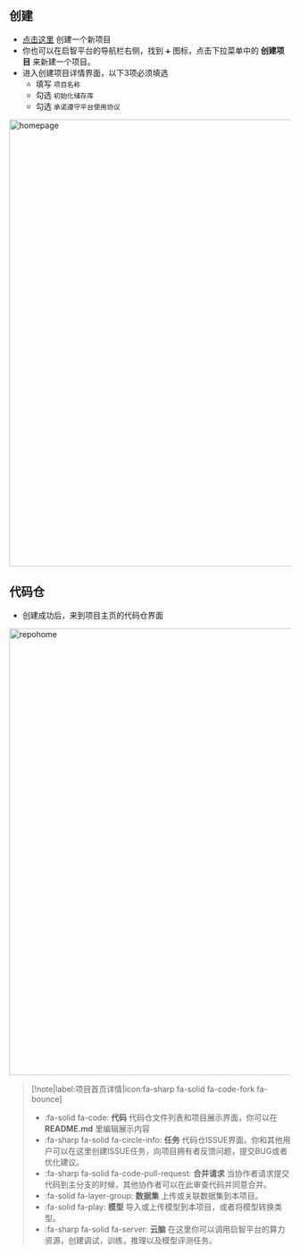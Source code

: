 ## 创建

- [点击这里](https://git.openi.org.cn/repo/create) 创建一个新项目
- 你也可以在启智平台的导航栏右侧，找到 `➕` 图标，点击下拉菜单中的 **创建项目** 来新建一个项目。
- 进入创建项目详情界面，以下3项必须填选
    - 填写 `项目名称`
    - 勾选 `初始化储存库` 
    - 勾选 `承诺遵守平台使用协议`

<img src="_media/quickstart/repo_create.png" width = "800" alt="homepage" align=center />

## 代码仓

- 创建成功后，来到项目主页的代码仓界面

<img src="_media/repo/repo_home.png" width = "800" alt="repohome" align=center />

> [!note|label:项目首页详情|icon:fa-sharp fa-solid fa-code-fork fa-bounce]
> - :fa-solid fa-code: **代码** 代码仓文件列表和项目展示界面，你可以在 **README.md** 里编辑展示内容
> - :fa-sharp fa-solid fa-circle-info: **任务** 代码仓ISSUE界面。你和其他用户可以在这里创建ISSUE任务，向项目拥有者反馈问题，提交BUG或者优化建议。
> - :fa-sharp fa-solid fa-code-pull-request: **合并请求** 当协作者请求提交代码到主分支的时候，其他协作者可以在此审查代码并同意合并。
> - :fa-solid fa-layer-group: **数据集** 上传或关联数据集到本项目。
> - :fa-solid fa-play: **模型** 导入或上传模型到本项目，或者将模型转换类型。
> - :fa-sharp fa-solid fa-server: **云脑** 在这里你可以调用启智平台的算力资源，创建调试，训练，推理以及模型评测任务。
